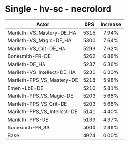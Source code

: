 # Single - hv-sc - necrolord
| Actor | DPS | Increase |
|---|:---:|:---:|
|Marileth-VS_Mastery-DE_HA|5315|7.94%|
|Marileth-VS_Magic-DE_HA|5300|7.64%|
|Marileth-VS_Crit-DE_HA|5299|7.62%|
|Bonesmith-FR-DE|5262|6.88%|
|Marileth-DE_HA|5237|6.36%|
|Marileth-VS_Intellect-DE_HA|5236|6.33%|
|Marileth-PPS_VS_Mastery-DE|5218|5.98%|
|Emeni-LbE-DE|5210|5.81%|
|Marileth-PPS_VS_Magic-DE|5203|5.68%|
|Marileth-PPS_VS_Crit-DE|5203|5.68%|
|Marileth-PPS_VS_Intellect-DE|5141|4.40%|
|Marileth-PPS-DE|5139|4.37%|
|Bonesmith-FR_SS|5066|2.88%|
|Base|4924|0.00%|
